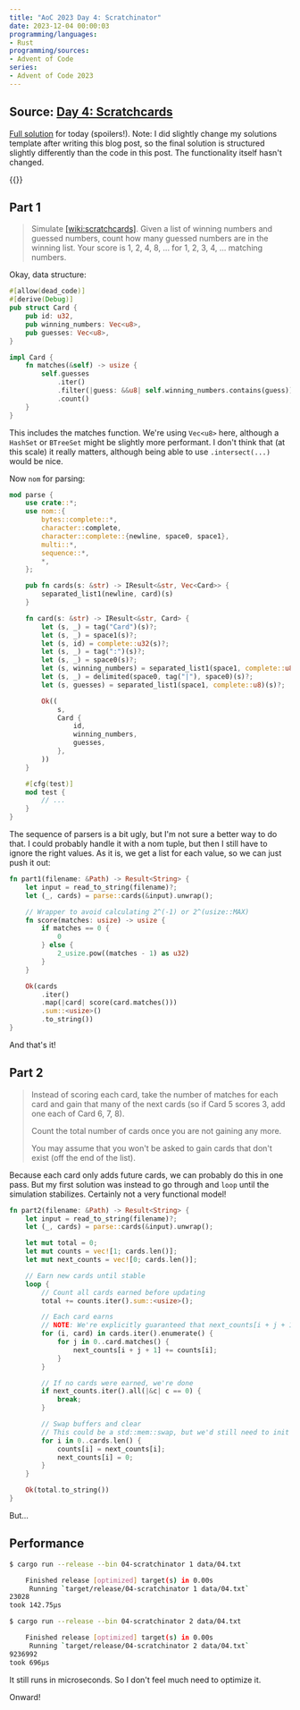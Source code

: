 ```yaml
---
title: "AoC 2023 Day 4: Scratchinator"
date: 2023-12-04 00:00:03
programming/languages:
- Rust
programming/sources:
- Advent of Code
series:
- Advent of Code 2023
---
```

## Source: [Day 4: Scratchcards](https://adventofcode.com/2023/day/4)

[Full solution](https://github.com/jpverkamp/advent-of-code/tree/master/2023/solutions/day04) for today (spoilers!). Note: I did slightly change my solutions template after writing this blog post, so the final solution is structured slightly differently than the code in this post. The functionality itself hasn't changed. 

{{<toc>}}

## Part 1

> Simulate [[wiki:scratchcards]](). Given a list of winning numbers and guessed numbers, count how many guessed numbers are in the winning list. Your score is 1, 2, 4, 8, ... for 1, 2, 3, 4, ... matching numbers. 

<!--more-->

Okay, data structure:

```rust
#[allow(dead_code)]
#[derive(Debug)]
pub struct Card {
    pub id: u32,
    pub winning_numbers: Vec<u8>,
    pub guesses: Vec<u8>,
}

impl Card {
    fn matches(&self) -> usize {
        self.guesses
            .iter()
            .filter(|guess: &&u8| self.winning_numbers.contains(guess))
            .count()
    }
}
```

This includes the matches function. We're using `Vec<u8>` here, although a `HashSet` or `BTreeSet` might be slightly more performant. I don't think that (at this scale) it really matters, although being able to use `.intersect(...)` would be nice.

Now `nom` for parsing:

```rust
mod parse {
    use crate::*;
    use nom::{
        bytes::complete::*,
        character::complete,
        character::complete::{newline, space0, space1},
        multi::*,
        sequence::*,
        *,
    };

    pub fn cards(s: &str) -> IResult<&str, Vec<Card>> {
        separated_list1(newline, card)(s)
    }

    fn card(s: &str) -> IResult<&str, Card> {
        let (s, _) = tag("Card")(s)?;
        let (s, _) = space1(s)?;
        let (s, id) = complete::u32(s)?;
        let (s, _) = tag(":")(s)?;
        let (s, _) = space0(s)?;
        let (s, winning_numbers) = separated_list1(space1, complete::u8)(s)?;
        let (s, _) = delimited(space0, tag("|"), space0)(s)?;
        let (s, guesses) = separated_list1(space1, complete::u8)(s)?;

        Ok((
            s,
            Card {
                id,
                winning_numbers,
                guesses,
            },
        ))
    }

    #[cfg(test)]
    mod test {
        // ...
    }
}
```

The sequence of parsers is a bit ugly, but I'm not sure a better way to do that. I could probably handle it with a nom tuple, but then I still have to ignore the right values. As it is, we get a list for each value, so we can just push it out:

```rust
fn part1(filename: &Path) -> Result<String> {
    let input = read_to_string(filename)?;
    let (_, cards) = parse::cards(&input).unwrap();

    // Wrapper to avoid calculating 2^(-1) or 2^(usize::MAX)
    fn score(matches: usize) -> usize {
        if matches == 0 {
            0
        } else {
            2_usize.pow((matches - 1) as u32)
        }
    }

    Ok(cards
        .iter()
        .map(|card| score(card.matches()))
        .sum::<usize>()
        .to_string())
}
```

And that's it! 

## Part 2

> Instead of scoring each card, take the number of matches for each card and gain that many of the next cards (so if Card 5 scores 3, add one each of Card 6, 7, 8). 
>
> Count the total number of cards once you are not gaining any more.
>
> You may assume that you won't be asked to gain cards that don't exist (off the end of the list). 

Because each card only adds future cards, we can probably do this in one pass. But my first solution was instead to go through and `loop` until the simulation stabilizes. Certainly not a very functional model!

```rust
fn part2(filename: &Path) -> Result<String> {
    let input = read_to_string(filename)?;
    let (_, cards) = parse::cards(&input).unwrap();

    let mut total = 0;
    let mut counts = vec![1; cards.len()];
    let mut next_counts = vec![0; cards.len()];

    // Earn new cards until stable
    loop {
        // Count all cards earned before updating
        total += counts.iter().sum::<usize>();

        // Each card earns
        // NOTE: We're explicitly guaranteed that next_counts[i + j + 1] doesn't overflow
        for (i, card) in cards.iter().enumerate() {
            for j in 0..card.matches() {
                next_counts[i + j + 1] += counts[i];
            }
        }

        // If no cards were earned, we're done
        if next_counts.iter().all(|&c| c == 0) {
            break;
        }

        // Swap buffers and clear
        // This could be a std::mem::swap, but we'd still need to init the new next_counts
        for i in 0..cards.len() {
            counts[i] = next_counts[i];
            next_counts[i] = 0;
        }
    }

    Ok(total.to_string())
}
```

But...

## Performance

```bash
$ cargo run --release --bin 04-scratchinator 1 data/04.txt

    Finished release [optimized] target(s) in 0.00s
     Running `target/release/04-scratchinator 1 data/04.txt`
23028
took 142.75µs

$ cargo run --release --bin 04-scratchinator 2 data/04.txt

    Finished release [optimized] target(s) in 0.00s
     Running `target/release/04-scratchinator 2 data/04.txt`
9236992
took 696µs
```

It still runs in microseconds. So I don't feel much need to optimize it. 

Onward!